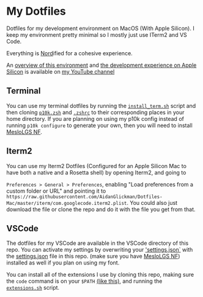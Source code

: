 # My Dotfiles
Dotfiles for my development environment on MacOS (With Apple Silicon). I keep my environment pretty minimal so I mostly just use ITerm2 and VS Code.

Everything is [Nord](https://www.nordtheme.com)ified for a cohesive experience.

An [overview of this environment](https://www.youtube.com/watch?v=qw2dEroqFSs&feature=youtu.be) and [the development experience on Apple Silicon](https://www.youtube.com/watch?v=WIgOe95P-nI&lc=Ugxupc93CpcOKS2VrSt4AaABAg) is available on [my YouTube channel](https://www.youtube.com/channel/UC4sLvmZVtLhQag4DVqgPQmw)

## Terminal
You can use my terminal dotfiles by running the [`install_term.sh`](./terminal/install_term.sh) script and then cloning [`p10k.zsh`](./terminal/p10k.zsh) and [`.zshrc`](./terminal/.zshrc) to their corresponding places in your home directory. If you are planning on using my p10k config instead of running `p10k configure` to generate your own, then you will need to install [MesloLGS NF](https://github.com/romkatv/powerlevel10k#meslo-nerd-font-patched-for-powerlevel10k).
## Iterm2
You can use my Iterm2 Dotfiles (Configured for an Apple Silicon Mac to have both a native and a Rosetta shell) by opening Iterm2, and going to 

`Preferences > General > Preferences`, enabling "Load preferences from a custom folder or URL" and pointing it to `https://raw.githubusercontent.com/AidanGlickman/Dotfiles-Mac/master/iterm/com.googlecode.iterm2.plist`. You could also just download the file or clone the repo and do it with the file you get from that.

## VSCode

The dotfiles for my VSCode are available in the VSCode directory of this repo. You can activate my settings by overwriting your ['settings.json`](https://code.visualstudio.com/docs/getstarted/settings) with the [settings.json](./vscode/settings.json) file in this repo. (make sure you have [MesloLGS NF](https://github.com/romkatv/powerlevel10k#meslo-nerd-font-patched-for-powerlevel10k)) installed as well if you plan on using my font.

You can install all of the extensions I use by cloning this repo, making sure the `code` command is on your `$PATH` [(like this)](https://code.visualstudio.com/docs/setup/mac#_launching-from-the-command-line), and running the [`extensions.sh`](./vscode/extensions.sh) script.
